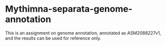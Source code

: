 # Mythimna-separata-genome-annotation
This is an assignment on genome annotation, annotated as ASM2088227v1, and the results can be used for reference only.
